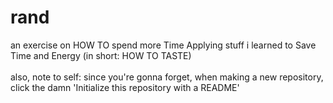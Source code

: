 # rand
an exercise on HOW TO spend more Time Applying stuff i learned to Save Time and Energy (in short: HOW TO TASTE)
<br><br>
also, note to self: since you're gonna forget, when making a new repository, click the damn 'Initialize this repository with a README'
